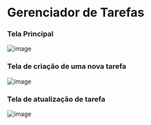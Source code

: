 # Gerenciador de Tarefas

### Tela Principal
![image](https://user-images.githubusercontent.com/57011185/113532836-ba6edb80-95a2-11eb-89b6-09711d82cafa.png)

### Tela de criação de uma nova tarefa
![image](https://user-images.githubusercontent.com/57011185/113532890-db373100-95a2-11eb-9776-9067a3e3b115.png)

### Tela de atualização de tarefa
![image](https://user-images.githubusercontent.com/57011185/113532978-19345500-95a3-11eb-86c7-15c4ef64e1ab.png)

